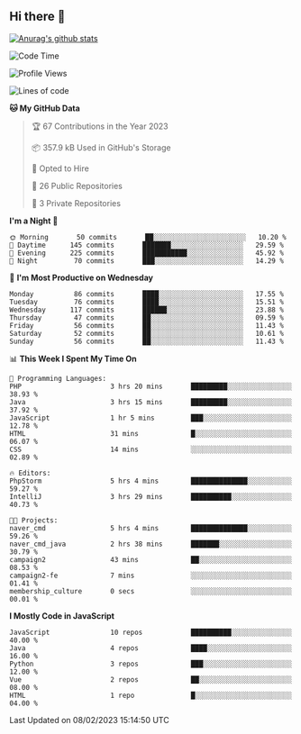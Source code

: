 ## Hi there 👋

[![Anurag's github stats](https://github-readme-stats.vercel.app/api?username=Songwonseok)](https://github.com/anuraghazra/github-readme-stats)



<!--START_SECTION:waka-->
![Code Time](http://img.shields.io/badge/Code%20Time-2%2C044%20hrs%2053%20mins-blue)

![Profile Views](http://img.shields.io/badge/Profile%20Views-4-blue)

![Lines of code](https://img.shields.io/badge/From%20Hello%20World%20I%27ve%20Written-3%20Million%20lines%20of%20code-blue)

**🐱 My GitHub Data** 

> 🏆 67 Contributions in the Year 2023
 > 
> 📦 357.9 kB Used in GitHub's Storage 
 > 
> 💼 Opted to Hire
 > 
> 📜 26 Public Repositories 
 > 
> 🔑 3 Private Repositories  
 > 
**I'm a Night 🦉** 

```text
🌞 Morning       50 commits       ██░░░░░░░░░░░░░░░░░░░░░░░   10.20 % 
🌆 Daytime      145 commits       ███████░░░░░░░░░░░░░░░░░░   29.59 % 
🌃 Evening      225 commits       ███████████░░░░░░░░░░░░░░   45.92 % 
🌙 Night         70 commits       ███░░░░░░░░░░░░░░░░░░░░░░   14.29 % 

```
📅 **I'm Most Productive on Wednesday** 

```text
Monday          86 commits       ████░░░░░░░░░░░░░░░░░░░░░   17.55 % 
Tuesday         76 commits       ████░░░░░░░░░░░░░░░░░░░░░   15.51 % 
Wednesday      117 commits       ██████░░░░░░░░░░░░░░░░░░░   23.88 % 
Thursday        47 commits       ██░░░░░░░░░░░░░░░░░░░░░░░   09.59 % 
Friday          56 commits       ██░░░░░░░░░░░░░░░░░░░░░░░   11.43 % 
Saturday        52 commits       ██░░░░░░░░░░░░░░░░░░░░░░░   10.61 % 
Sunday          56 commits       ██░░░░░░░░░░░░░░░░░░░░░░░   11.43 % 

```


📊 **This Week I Spent My Time On** 

```text
💬 Programming Languages: 
PHP                      3 hrs 20 mins       █████████░░░░░░░░░░░░░░░░   38.93 % 
Java                     3 hrs 15 mins       █████████░░░░░░░░░░░░░░░░   37.92 % 
JavaScript               1 hr 5 mins         ███░░░░░░░░░░░░░░░░░░░░░░   12.78 % 
HTML                     31 mins             █░░░░░░░░░░░░░░░░░░░░░░░░   06.07 % 
CSS                      14 mins             ░░░░░░░░░░░░░░░░░░░░░░░░░   02.89 % 

🔥 Editors: 
PhpStorm                 5 hrs 4 mins        ██████████████░░░░░░░░░░░   59.27 % 
IntelliJ                 3 hrs 29 mins       ██████████░░░░░░░░░░░░░░░   40.73 % 

🐱‍💻 Projects: 
naver_cmd                5 hrs 4 mins        ██████████████░░░░░░░░░░░   59.26 % 
naver_cmd_java           2 hrs 38 mins       ███████░░░░░░░░░░░░░░░░░░   30.79 % 
campaign2                43 mins             ██░░░░░░░░░░░░░░░░░░░░░░░   08.53 % 
campaign2-fe             7 mins              ░░░░░░░░░░░░░░░░░░░░░░░░░   01.41 % 
membership_culture       0 secs              ░░░░░░░░░░░░░░░░░░░░░░░░░   00.01 % 

```

**I Mostly Code in JavaScript** 

```text
JavaScript               10 repos            ██████████░░░░░░░░░░░░░░░   40.00 % 
Java                     4 repos             ████░░░░░░░░░░░░░░░░░░░░░   16.00 % 
Python                   3 repos             ███░░░░░░░░░░░░░░░░░░░░░░   12.00 % 
Vue                      2 repos             ██░░░░░░░░░░░░░░░░░░░░░░░   08.00 % 
HTML                     1 repo              █░░░░░░░░░░░░░░░░░░░░░░░░   04.00 % 

```



 Last Updated on 08/02/2023 15:14:50 UTC
<!--END_SECTION:waka-->
